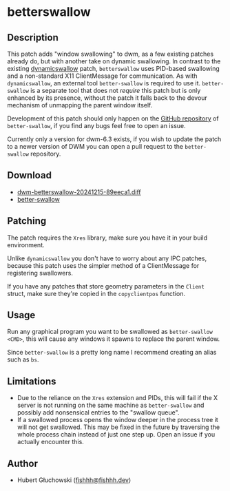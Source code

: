 # betterswallow

## Description

This patch adds "window swallowing" to dwm, as a few existing patches already do,
but with another take on dynamic swallowing. In contrast to the existing
[dynamicswallow](https://dwm.suckless.org/patches/dynamicswallow/) patch,
`betterswallow` uses PID-based swallowing and a non-standard X11 ClientMessage
for communication. As with `dynamicswallow`, an external tool `better-swallow`
is required to use it. `better-swallow` is a separate tool that does not
*require* this patch but is only enhanced by its presence, without the patch
it falls back to the devour mechanism of unmapping the parent window itself.

Development of this patch should only happen on the
[GitHub repository](https://github.com/afishhh/better-swallow) of
`better-swallow`, if you find any bugs feel free to open an issue.

Currently only a version for dwm-6.3 exists, if you wish to update the patch to
a newer version of DWM you can open a pull request to the `better-swallow`
repository.

## Download

- [dwm-betterswallow-20241215-89eeca1.diff](dwm-betterswallow-20241215-89eeca1.diff)
- [better-swallow](https://github.com/afishhh/better-swallow)

## Patching

The patch requires the `Xres` library, make sure you have it in your build environment.

Unlike `dynamicswallow` you don't have to worry about any IPC patches, because
this patch uses the simpler method of a ClientMessage for registering swallowers.

If you have any patches that store geometry parameters in the `Client` struct,
make sure they're copied in the `copyclientpos` function.

## Usage

Run any graphical program you want to be swallowed as
`better-swallow <CMD>`, this will cause any windows it spawns to replace the
parent window.

Since `better-swallow` is a pretty long name I recommend creating an alias such as
`bs`.

## Limitations

- Due to the reliance on the `Xres` extension and PIDs, this will fail if the X server
is not running on the same machine as `better-swallow` and possibly add nonsensical
entries to the "swallow queue".
- If a swallowed process opens the window deeper in the process tree it will not get
swallowed. This may be fixed in the future by traversing the whole process chain
instead of just one step up. Open an issue if you actually encounter this.

## Author
- Hubert Głuchowski (<fishhh@fishhh.dev>)
